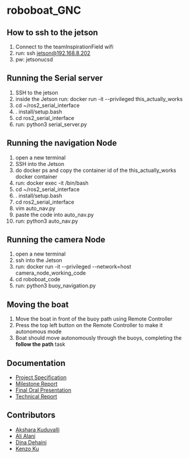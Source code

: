 # roboboat_GNC 

## How to ssh to the jetson

1. Connect to the teamInspirationField wifi
2. run: ssh jetson@192.168.8.202 
3. pw: jetsonucsd


## Running the Serial server

1. SSH to the jetson
2. inside the Jetson run: docker run -it --privileged this_actually_works
3. cd ~/ros2_serial_interface
4. . install/setup.bash
5. cd ros2_serial_interface
6. run: python3 serial_server.py

## Running the navigation Node
1. open a new terminal
2. SSH into the Jetson
3. do docker ps and copy the container id of the this_actually_works docker container
4. run: docker exec -it <container-id> /bin/bash
5. cd ~/ros2_serial_interface
6. . install/setup.bash
7. cd ros2_serial_interface
8. vim auto_nav.py
9. paste the code into auto_nav.py
10. run: python3 auto_nav.py 
    
## Running the camera Node
1. open a new terminal
2. ssh into the Jetson
3. run: docker run -it --privileged --network=host camera_node_working_code
4. cd roboboat_code
5. run: python3 buoy_navigation.py

## Moving the boat
1. Move the boat in front of the buoy path using Remote Controller
2. Press the top left button on the Remote Controller to make it autonomous mode
3. Boat should move autonomously through the buoys, completing the **follow the path** task


## Documentation
- [Project Specification](https://drive.google.com/file/d/1p6h2CfVdSFPlanNX6-uoW_igBA2jE8-6/view?usp=sharing)
- [Milestone Report](https://drive.google.com/file/d/1p6h2CfVdSFPlanNX6-uoW_igBA2jE8-6/view?usp=sharing)
- [Final Oral Presentation](https://docs.google.com/presentation/d/15L_Spe2V0VIPEk-d25XDykG1sU-B2HTUzz7Nw4XxNmM/edit?usp=sharing)
- [Technical Report]()

## Contributors
- [Akshara Kuduvalli](https://github.com/akkuduvalli)
- [Ali Alani](https://github.com/a3alani)
- [Dina Dehaini](https://github.com/dinadehaini)
- [Kenzo Ku](https://github.com/kenzoputraku)